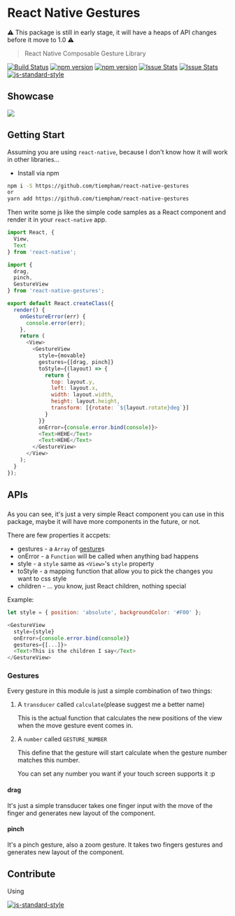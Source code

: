 React Native Gestures
=====================

:warning: This package is still in early stage, it will have a heaps of API changes before it move to 1.0 :warning:

> React Native Composable Gesture Library

[![Build Status](https://travis-ci.org/kiddkai/react-native-gestures.svg)](https://travis-ci.org/kiddkai/react-native-gestures)
[![npm version](http://img.shields.io/npm/v/react-native-gestures.svg?style=flat-square)](https://npmjs.org/package/react-native-gestures "View this project on npm")
[![npm version](http://img.shields.io/npm/dm/react-native-gestures.svg?style=flat-square)](https://npmjs.org/package/react-native-gestures "View this project on npm")
[![Issue Stats](http://issuestats.com/github/kiddkai/react-native-gestures/badge/pr?style=flat-square)](https://github.com/kiddkai/react-native-gestures/pulls?q=is%3Apr+is%3Aclosed)
[![Issue Stats](http://issuestats.com/github/kiddkai/react-native-gestures/badge/issue?style=flat-square)](https://github.com/kiddkai/react-native-gestures/issues?q=is%3Aissue+is%3Aclosed)
[![js-standard-style](https://img.shields.io/badge/code%20style-standard-brightgreen.svg?style=flat)](http://standardjs.com/)


Showcase
--------

![](http://imgur.com/6dCrcfL.gif)

Getting Start
--------------

Assuming you are using `react-native`, because I don't know how it will work
in other libraries...

* Install via npm

```bash
npm i -S https://github.com/tiempham/react-native-gestures
or
yarn add https://github.com/tiempham/react-native-gestures
```

Then write some js like the simple code samples as a React component
and render it in your `react-native` app.

```js
import React, {
  View,
  Text
} from 'react-native';

import {
  drag,
  pinch,
  GestureView
} from 'react-native-gestures';

export default React.createClass({
  render() {
    onGestureError(err) {
      console.error(err);
    },
    return (
      <View>
        <GestureView
          style={movable}
          gestures={[drag, pinch]}
          toStyle={(layout) => {
            return {
              top: layout.y,
              left: layout.x,
              width: layout.width,
              height: layout.height,
              transform: [{rotate: `${layout.rotate}deg`}]
            }
          }}
          onError={console.error.bind(console)}>
          <Text>HEHE</Text>
          <Text>HEHE</Text>
        </GestureView>
      </View>
    );
  }
});
```

APIs
----------

### <GestureView>

As you can see, it's just a very simple React component you can use in this package, maybe
it will have more components in the future, or not.

There are few properties it accpets:

* gestures - a `Array` of [gesture](#gestures)s 
* onError  - a `Function` will be called when anything bad happens
* style    - a `style` same as `<View>`'s `style` property
* toStyle  - a mapping function that allow you to pick the changes you want to css style
* children - ... you know, just React children, nothing special

Example:

```js
let style = { position: 'absolute', backgroundColor: '#F00' };

<GestureView
  style={style}
  onError={console.error.bind(console)}
  gestures={[...]}>
  <Text>This is the children I say</Text>
</GestureView>
```

### Gestures

Every gesture in this module is just a simple combination of two things:

1. A `transducer` called `calculate`(please suggest me a better name)

   This is the actual function that calculates the new positions of the view
   when the move gesture event comes in.

2. A `number` called `GESTURE_NUMBER`
  
   This define that the gesture will start calculate when the gesture number
   matches this number.

   You can set any number you want if your touch screen supports it :p


#### drag

It's just a simple transducer takes one finger input with the move of the
finger and generates new layout of the component.

#### pinch

It's a pinch gesture, also a zoom gesture. It takes two fingers gestures and
generates new layout of the component.

Contribute
----------

Using 

[![js-standard-style](https://cdn.rawgit.com/feross/standard/master/badge.svg)](https://github.com/feross/standard)

